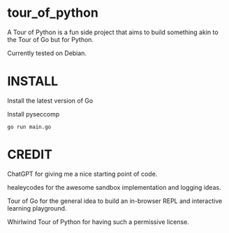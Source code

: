 # tour_of_python

A Tour of Python is a fun side project that aims to build something akin to the Tour of Go but for Python.

Currently tested on Debian.

# INSTALL

Install the latest version of Go

Install pyseccomp

```
go run main.go
```

# CREDIT

ChatGPT for giving me a nice starting point of code.

healeycodes for the awesome sandbox implementation and logging ideas.

Tour of Go for the general idea to build an in-browser REPL and interactive learning playground.

Whirlwind Tour of Python for having such a permissive license.
